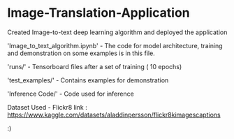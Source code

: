 # Image-Translation-Application
Created Image-to-text deep learning algorithm and deployed the application


'Image_to_text_algorithm.ipynb' - The code for model architecture, training and demonstration on some examples is in this file.

'runs/' - Tensorboard files after a set of training ( 10 epochs)

'test_examples/' - Contains examples for demonstration

'Inference Code/' - Code used for inference

Dataset Used - Flickr8
link : https://www.kaggle.com/datasets/aladdinpersson/flickr8kimagescaptions

:)
